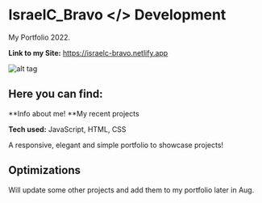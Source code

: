 # IsraelC_Bravo </> Development

My Portfolio 2022.

**Link to my Site:** https://israelc-bravo.netlify.app

![alt tag](https://i.imgur.com/N1IVZjz.gifv)

## Here you can find:
**Info about me!
**My recent projects

**Tech used:** JavaScript, HTML, CSS

A responsive, elegant and simple portfolio to showcase projects!

## Optimizations

Will update some other projects and add them to my portfolio later in Aug.


